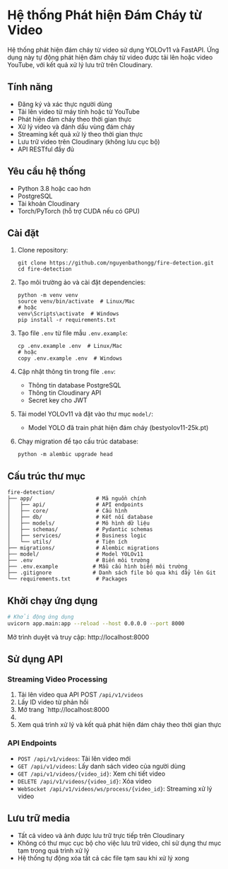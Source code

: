 # Hệ thống Phát hiện Đám Cháy từ Video

Hệ thống phát hiện đám cháy từ video sử dụng YOLOv11 và FastAPI. Ứng dụng này tự động phát hiện đám cháy từ video được tải lên hoặc video YouTube, với kết quả xử lý lưu trữ trên Cloudinary.

## Tính năng

- Đăng ký và xác thực người dùng
- Tải lên video từ máy tính hoặc từ YouTube
- Phát hiện đám cháy theo thời gian thực
- Xử lý video và đánh dấu vùng đám cháy
- Streaming kết quả xử lý theo thời gian thực 
- Lưu trữ video trên Cloudinary (không lưu cục bộ)
- API RESTful đầy đủ

## Yêu cầu hệ thống

- Python 3.8 hoặc cao hơn
- PostgreSQL
- Tài khoản Cloudinary
- Torch/PyTorch (hỗ trợ CUDA nếu có GPU)

## Cài đặt

1. Clone repository:
   ```
   git clone https://github.com/nguyenbathongg/fire-detection.git
   cd fire-detection
   ```

2. Tạo môi trường ảo và cài đặt dependencies:
   ```
   python -m venv venv
   source venv/bin/activate  # Linux/Mac
   # hoặc
   venv\Scripts\activate  # Windows
   pip install -r requirements.txt
   ```

3. Tạo file `.env` từ file mẫu `.env.example`:
   ```
   cp .env.example .env  # Linux/Mac
   # hoặc
   copy .env.example .env  # Windows
   ```

4. Cập nhật thông tin trong file `.env`:
   - Thông tin database PostgreSQL
   - Thông tin Cloudinary API
   - Secret key cho JWT

5. Tải model YOLOv11 và đặt vào thư mục `model/`:
   - Model YOLO đã train phát hiện đám cháy (bestyolov11-25k.pt)

6. Chạy migration để tạo cấu trúc database:
   ```
   python -m alembic upgrade head
   ```

## Cấu trúc thư mục

```
fire-detection/
├── app/                    # Mã nguồn chính
│   ├── api/                # API endpoints 
│   ├── core/               # Cấu hình
│   ├── db/                 # Kết nối database
│   ├── models/             # Mô hình dữ liệu
│   ├── schemas/            # Pydantic schemas
│   ├── services/           # Business logic
│   └── utils/              # Tiện ích
├── migrations/             # Alembic migrations
├── model/                  # Model YOLOv11
├── .env                    # Biến môi trường
├── .env.example           # Mẫu cấu hình biến môi trường
├── .gitignore             # Danh sách file bỏ qua khi đẩy lên Git
└── requirements.txt        # Packages
```

## Khởi chạy ứng dụng

```bash
# Khởi động ứng dụng
uvicorn app.main:app --reload --host 0.0.0.0 --port 8000
```

Mở trình duyệt và truy cập: http://localhost:8000

## Sử dụng API

### Streaming Video Processing

1. Tải lên video qua API POST `/api/v1/videos`
2. Lấy ID video từ phản hồi
3. Mở trang `http://localhost:8000
4. 
5. Xem quá trình xử lý và kết quả phát hiện đám cháy theo thời gian thực

### API Endpoints

- `POST /api/v1/videos`: Tải lên video mới
- `GET /api/v1/videos`: Lấy danh sách video của người dùng
- `GET /api/v1/videos/{video_id}`: Xem chi tiết video
- `DELETE /api/v1/videos/{video_id}`: Xóa video
- `WebSocket /api/v1/videos/ws/process/{video_id}`: Streaming xử lý video

## Lưu trữ media

- Tất cả video và ảnh được lưu trữ trực tiếp trên Cloudinary
- Không có thư mục cục bộ cho việc lưu trữ video, chỉ sử dụng thư mục tạm trong quá trình xử lý
- Hệ thống tự động xóa tất cả các file tạm sau khi xử lý xong 